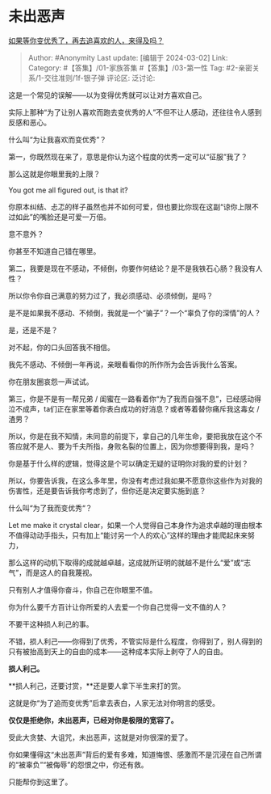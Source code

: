 # 未出恶声
[如果等你变优秀了，再去追喜欢的人，来得及吗？](https://www.zhihu.com/question/644666660/answer/3415592168)

> Author: #Anonymity
> Last update: [编辑于 2024-03-02]
> Link:
> Category: #【答集】/01-家族答集 #【答集】/03-第一性 
> Tag: #2-亲密关系/1-交往准则/1f-银子弹 
> 评论区:
> 泛讨论:

这是一个常见的误解——以为变得优秀就可以让对方喜欢自己。

实际上那种“为了让别人喜欢而跑去变优秀的人”不但不让人感动，还往往令人感到反感和恶心。

什么叫“为让我喜欢而变优秀”？

第一，你既然现在来了，意思是你认为这个程度的优秀一定可以“征服”我了？

那么这就是你眼里我的上限？

You got me all figured out, is that it?

你原本纠结、忐忑的样子虽然也并不如何可爱，但也要比你现在这副“谅你上限不过如此”的嘴脸还是可爱一万倍。

意不意外？

你甚至不知道自己错在哪里。

第二，我要是现在不感动，不倾倒，你要作何结论？是不是我铁石心肠？我没有人性？

所以你令你自己满意的努力过了，我必须感动、必须倾倒，是吗？

是不是如果我不感动、不倾倒，我就是一个“骗子”？一个“辜负了你的深情”的人？

是，还是不是？

对不起，你的口头回答我不相信。

我先不感动、不倾倒一年再说，亲眼看看你的所作所为会告诉我什么答案。

你在朋友圈哀怨一声试试。

第三，你是不是有一帮兄弟 / 闺蜜在一路看着你“为了我而自强不息”，已经感动得泣不成声，ta们正在家里等着你表白成功的好消息？或者等着替你痛斥我这毒女 / 渣男？

所以，你是在我不知情，未同意的前提下，拿自己的几年生命，要把我放在这个不答应就不是人、要为千夫所指，身败名裂的位置上，因为你想要得到我，是吗？

你是基于什么样的逻辑，觉得这是个可以确定无疑的证明你对我的爱的计划？

所以，你要告诉我，在这么多年里，你没有考虑过我如果不愿意你这些作为对我的伤害性，还是要告诉我你考虑到了，但你还是决定要实施到底？

什么叫“为了我而变优秀“？

Let me make it crystal clear，如果一个人觉得自己本身作为追求卓越的理由根本不值得动动手指头，只有加上“能讨另一个人的欢心”这样的理由才能爬起床来努力，

那么这样的动机下取得的成就越卓越，这成就所证明的就越不是什么“爱”或“志气”，而是这人的自我蔑视。

只有别人才值得你奋斗，你自己在你眼里不值。

你为什么要千方百计让你所爱的人去爱一个你自己觉得一文不值的人？

不要干这种损人利己的事。

不错，损人利己——你得到了优秀，不管实际是什么程度，你得到了，别人得到的只有被抬高到天上的自由的成本——这种成本实际上剥夺了人的自由。

**损人利己。**

**损人利己，还要讨赏，**还是要人拿下半生来打的赏。

这就是你“为了追而变优秀”后拿去表白，人家无法对你明言的感受。

**仅仅是拒绝你，未出恶声，已经对你是极限的宽容了。**

受此大贪婪、大诅咒，未出恶声，这就是对你很深的爱了。

你如果懂得这“未出恶声”背后的爱有多难，知道悔恨、感激而不是沉浸在自己所谓的“被辜负”“被侮辱”的怨恨之中，你还有救。

只能帮你到这里了。